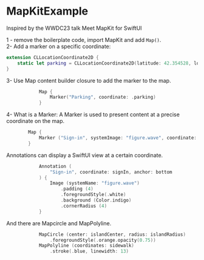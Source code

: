 # MapKitExample
Inspired by the WWDC23 talk Meet MapKit for SwiftUI

1 - remove the boilerplate code, import MapKit and add `Map()`.  
2- Add a marker on a specific coordinate:
```swift
extension CLLocationCoordinate2D {
    static let parking = CLLocationCoordinate2D(latitude: 42.354528, longitude: -71.068369)
}
```
3- Use Map content builder closure to add the marker to the map. 
 

```swift
            Map {
                Marker("Parking", coordinate: .parking)
            }
```
4- What is a Marker: A Marker is used to present content at a precise coordinate on the map.
```swift
        Map {
            Marker ("Sign-in", systemImage: "figure.wave", coordinate: signIn)
        }
``` 
Annotations can display a SwiftUI view at a certain coordinate.   
```swift
            Annotation (
                "Sign-in", coordinate: signIn, anchor: bottom
            ) {
                Image (systemName: "figure.wave")
                    .padding (4)
                    .foregroundStyle(.white)
                    .background (Color.indigo)
                    .cornerRadius (4)
            }
```
And there are Mapcircle and MapPolyline.
```swift
            MapCircle (center: islandCenter, radius: islandRadius)
                .foregroundStyle(.orange.opacity(0.75))
            MapPolyline (coordinates: sidewalk)
                .stroke(.blue, linewidth: 13)
```
